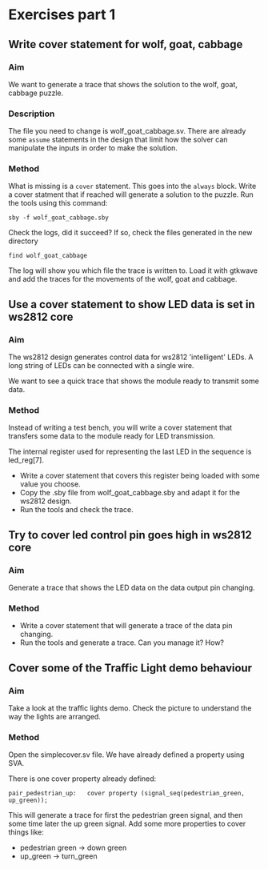 # Exercises part 1

## Write cover statement for wolf, goat, cabbage

### Aim

We want to generate a trace that shows the solution to the wolf, goat, cabbage puzzle.

### Description

The file you need to change is wolf_goat_cabbage.sv.
There are already some `assume` statements in the design that limit how the solver
can manipulate the inputs in order to make the solution.

### Method

What is missing is a `cover` statement. This goes into the `always` block.
Write a cover statment that if reached will generate a solution to the puzzle.
Run the tools using this command:

    sby -f wolf_goat_cabbage.sby

Check the logs, did it succeed? If so, check the files generated in the new directory

    find wolf_goat_cabbage

The log will show you which file the trace is written to. Load it with gtkwave and 
add the traces for the movements of the wolf, goat and cabbage.

## Use a cover statement to show LED data is set in ws2812 core

### Aim

The ws2812 design generates control data for ws2812 'intelligent' LEDs. A long string
of LEDs can be connected with a single wire.

We want to see a quick trace that shows the module ready to transmit some data.

### Method

Instead of writing a test bench, you will write a cover statement that transfers some 
data to the module ready for LED transmission.

The internal register used for representing the last LED in the sequence is led_reg[7].

* Write a cover statement that covers this register being loaded with some value you choose.
* Copy the .sby file from wolf_goat_cabbage.sby and adapt it for the ws2812 design. 
* Run the tools and check the trace.

## Try to cover led control pin goes high in ws2812 core

### Aim

Generate a trace that shows the LED data on the data output pin changing.

### Method

* Write a cover statement that will generate a trace of the data pin changing.
* Run the tools and generate a trace. Can you manage it? How?

## Cover some of the Traffic Light demo behaviour

### Aim

Take a look at the traffic lights demo. Check the picture to understand the way the lights
are arranged.

### Method

Open the simplecover.sv file. We have already defined a property using SVA.

There is one cover property already defined:

    pair_pedestrian_up:   cover property (signal_seq(pedestrian_green, up_green));

This will generate a trace for first the pedestrian green signal, and then some time later the up green signal.
Add some more properties to cover things like:

* pedestrian green -> down green
* up_green -> turn_green

